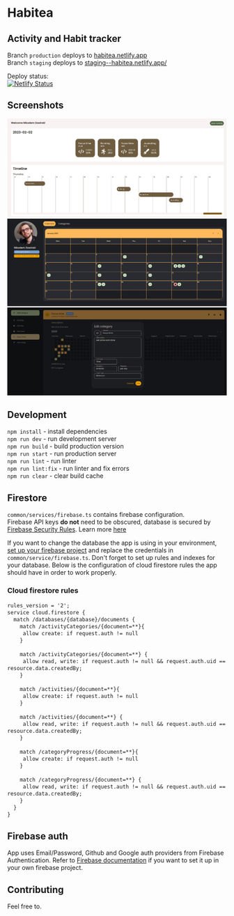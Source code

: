 # Habitea

## Activity and Habit tracker

Branch `production` deploys to [habitea.netlify.app](https://habitea.netlify.app/)  
Branch `staging` deploys to [staging--habitea.netlify.app/](https://staging--habitea.netlify.app/)

Deploy status:  
[![Netlify Status](https://api.netlify.com/api/v1/badges/c8e79b08-4261-41d5-b6fd-dde9507891bd/deploy-status)](https://app.netlify.com/sites/habitea/deploys)

## Screenshots

![Screenshot](public/main/banner1.png)
![Screenshot](public/main/banner2.png)
![Screenshot](public/main/banner3.png)

## Development

`npm install` - install dependencies  
`npm run dev` - run development server  
`npm run build` - build production version  
`npm run start` - run production server  
`npm run lint` - run linter  
`npm run lint:fix` - run linter and fix errors  
`npm run clear` - clear build cache

## Firestore

`common/services/firebase.ts` contains firebase configuration.  
Firebase API keys **do not** need to be obscured, database is secured by [Firebase Security Rules](https://firebase.google.com/docs/rules). Learn more [here](https://firebase.google.com/docs/projects/api-keys)

If you want to change the database the app is using in your environment, [set up your firebase project](https://firebase.google.com/docs/web/setup) and replace the credentials in `common/service/firebase.ts`. Don't forget to set up rules and indexes for your database. Below is the configuration of cloud firestore rules the app should have in order to work properly.

### Cloud firestore rules

```
rules_version = '2';
service cloud.firestore {
  match /databases/{database}/documents {
    match /activityCategories/{document=**}{
     allow create: if request.auth != null
    }

    match /activityCategories/{document=**} {
     allow read, write: if request.auth != null && request.auth.uid == resource.data.createdBy;
    }

    match /activities/{document=**}{
     allow create: if request.auth != null
    }

    match /activities/{document=**} {
     allow read, write: if request.auth != null && request.auth.uid == resource.data.createdBy;
    }

    match /categoryProgress/{document=**}{
     allow create: if request.auth != null
    }

    match /categoryProgress/{document=**} {
     allow read, write: if request.auth != null && request.auth.uid == resource.data.createdBy;
    }
  }
}
```

## Firebase auth

App uses Email/Password, Github and Google auth providers from Firebase Authentication. Refer to [Firebase documentation](https://firebase.google.com/docs/auth) if you want to set it up in your own firebase project.

## Contributing

Feel free to.
